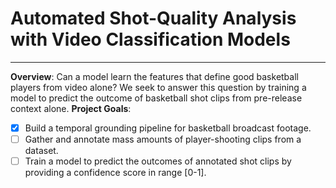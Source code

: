 # Automated Shot-Quality Analysis with Video Classification Models
***

**Overview**: Can a model learn the features that define good basketball players from video alone? We seek to answer this question by training a model to predict the outcome of basketball shot clips from pre-release context alone.
**Project Goals**:
- [x] Build a temporal grounding pipeline for basketball broadcast footage.
- [ ] Gather and annotate mass amounts of player-shooting clips from a dataset.
- [ ] Train a model to predict the outcomes of annotated shot clips by providing a confidence score in range [0-1].

